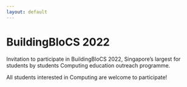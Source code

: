 ```yaml
---
layout: default
---
```


# BuildingBloCS 2022

Invitation to participate in BuildingBloCS 2022, Singapore’s largest for students by students Computing education outreach programme.

All students interested in Computing are welcome to participate!